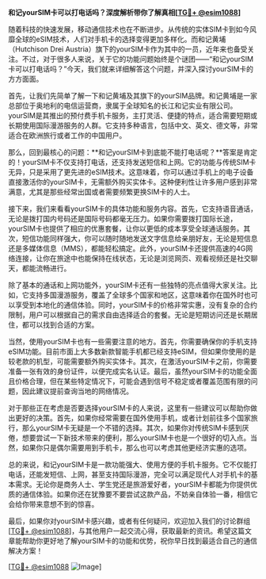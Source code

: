 **和记yourSIM卡可以打电话吗？深度解析带你了解真相[[TG💪+ @esim1088](https://t.me/s/esim1088)]**

随着科技的快速发展，移动通信技术也在不断进步。从传统的实体SIM卡到如今风靡全球的eSIM技术，人们对手机卡的选择变得更加多样化。而和记黄埔（Hutchison Drei Austria）旗下的yourSIM卡作为其中的一员，近年来也备受关注。不过，对于很多人来说，关于它的功能问题始终是个谜团——“和记yourSIM卡可以打电话吗？”今天，我们就来详细解答这个问题，并深入探讨yourSIM卡的方方面面。

首先，让我们先简单了解一下和记黄埔及其旗下的yourSIM品牌。和记黄埔是一家总部位于奥地利的电信运营商，隶属于全球知名的长江和记实业有限公司。yourSIM是其推出的预付费手机卡服务，主打灵活、便捷的特点，适合需要短期或长期使用国际漫游服务的人群。它支持多种语言，包括中文、英文、德文等，非常适合在欧洲旅行或者工作的中国用户。

那么，回到最核心的问题：**和记yourSIM卡到底能不能打电话呢？**答案是肯定的！yourSIM卡不仅支持打电话，还支持发送短信和上网。它的功能与传统SIM卡无异，只是采用了更先进的eSIM技术。这意味着，你可以通过手机上的电子设备直接激活你的yourSIM卡，无需额外购买实体卡。这种便利性让许多用户感到非常满意，尤其是那些经常出国或者需要频繁更换SIM卡的人士。

接下来，我们来看看yourSIM卡的具体功能和服务内容。首先，它支持语音通话，无论是拨打国内号码还是国际号码都毫无压力。如果你需要拨打国际长途，yourSIM卡也提供了相应的优惠套餐，让你以更低的成本享受全球通话服务。其次，短信功能同样强大，你可以随时随地发送文字信息给亲朋好友，无论是短信息还是多媒体信息（MMS），都能轻松搞定。此外，yourSIM卡还提供高速的4G网络连接，让你在旅途中也能保持在线状态，无论是浏览网页、观看视频还是社交聊天，都能流畅进行。

除了基本的通话和上网功能外，yourSIM卡还有一些独特的亮点值得大家关注。比如，它支持多国漫游服务，覆盖了全球多个国家和地区，这意味着你在国外时也可以享受到本地化的通信体验。同时，yourSIM卡的价格非常实惠，没有复杂的合约限制，用户可以根据自己的需求自由选择适合的套餐。无论是短期访问还是长期居住，都可以找到合适的方案。

当然，使用yourSIM卡也有一些需要注意的地方。首先，你需要确保你的手机支持eSIM功能。目前市面上大多数新款智能手机都已经支持eSIM，但如果你使用的是较老款的机型，可能需要额外购买实体卡。其次，在激活yourSIM卡之前，你需要准备一张有效的身份证件，以便完成实名认证。最后，虽然yourSIM卡的功能全面且价格合理，但在某些特定情况下，可能会遇到信号不稳定或者覆盖范围有限的问题，因此建议提前查询当地的网络情况。

对于那些正在考虑是否要选择yourSIM卡的人来说，这里有一些建议可以帮助你做出更好的决策。首先，如果你经常需要在国外使用手机，或者计划前往多个国家旅行，那么yourSIM卡无疑是一个不错的选择。其次，如果你对传统SIM卡感到厌倦，想要尝试一下新技术带来的便利，那么yourSIM卡也是一个很好的切入点。当然，如果你只是偶尔需要用到手机卡，那么也可以考虑其他更经济实惠的选项。

总的来说，和记yourSIM卡是一款功能强大、使用方便的手机卡服务。它不仅能打电话，还能发短信、上网，甚至支持国际漫游，完全可以满足现代人对手机卡的基本需求。无论你是商务人士、学生党还是旅游爱好者，yourSIM卡都能为你提供优质的通信体验。如果你还在犹豫要不要尝试这款产品，不妨亲自体验一番，相信它会给你带来意想不到的惊喜。

最后，如果你对yourSIM卡感兴趣，或者有任何疑问，欢迎加入我们的讨论群组[[TG💪+ @esim1088](https://t.me/s/esim1088)]，与其他用户一起交流心得，获取最新的资讯。希望这篇文章能帮助你更好地了解yourSIM卡的功能和优势，祝你早日找到最适合自己的通信解决方案！

[[TG💪+ @esim1088](https://t.me/s/esim1088) ![Image](https://i.postimg.cc/4NQfJmqS/Snipaste-2025-05-13-00-14-12.png)]